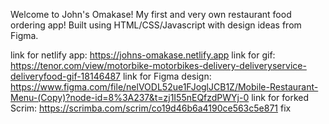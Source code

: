Welcome to John's Omakase! My first and very own restaurant food ordering app!
Built using HTML/CSS/Javascript with design ideas from Figma.


link for netlify app: https://johns-omakase.netlify.app
link for gif: https://tenor.com/view/motorbike-motorbikes-delivery-deliveryservice-deliveryfood-gif-18146487
link for Figma design: https://www.figma.com/file/nelVODL52ue1FJoglJCB1Z/Mobile-Restaurant-Menu-(Copy)?node-id=8%3A237&t=zj1I55nEQfzdPWYj-0
link for forked Scrim: https://scrimba.com/scrim/co19d46b6a4190ce563c5e871
fix